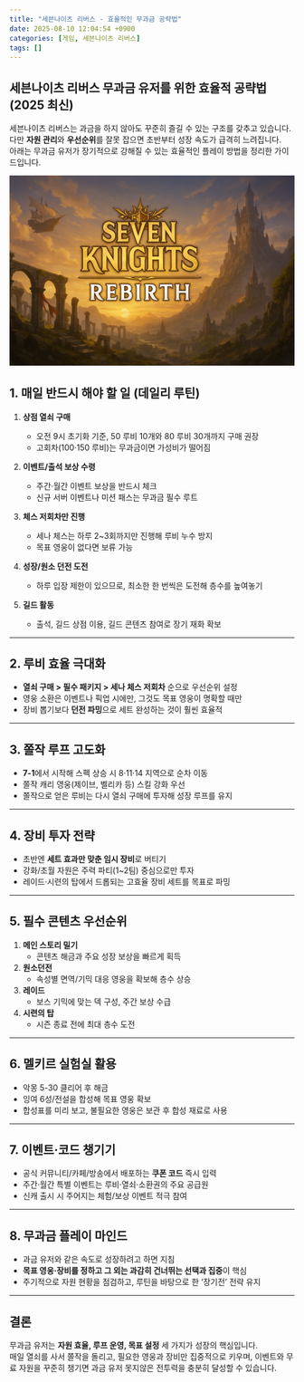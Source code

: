 ```yaml
---
title: "세븐나이츠 리버스 - 효율적인 무과금 공략법"
date: 2025-08-10 12:04:54 +0900
categories: [게임, 세븐나이츠 리버스]
tags: []
---
```


## 세븐나이츠 리버스 무과금 유저를 위한 효율적 공략법 (2025 최신)

세븐나이츠 리버스는 과금을 하지 않아도 꾸준히 즐길 수 있는 구조를 갖추고 있습니다.  
다만 **자원 관리**와 **우선순위**를 잘못 잡으면 초반부터 성장 속도가 급격히 느려집니다.  
아래는 무과금 유저가 장기적으로 강해질 수 있는 효율적인 플레이 방법을 정리한 가이드입니다.

![세브나이츠](assets/img/seven/1754737251916.png)

## 1. 매일 반드시 해야 할 일 (데일리 루틴)

1. **상점 열쇠 구매**
   - 오전 9시 초기화 기준, 50 루비 10개와 80 루비 30개까지 구매 권장
   - 고회차(100·150 루비)는 무과금이면 가성비가 떨어짐

2. **이벤트/출석 보상 수령**
   - 주간·월간 이벤트 보상을 반드시 체크
   - 신규 서버 이벤트나 미션 패스는 무과금 필수 루트

3. **체스 저회차만 진행**
   - 세나 체스는 하루 2~3회까지만 진행해 루비 누수 방지
   - 목표 영웅이 없다면 보류 가능

4. **성장/원소 던전 도전**
   - 하루 입장 제한이 있으므로, 최소한 한 번씩은 도전해 층수를 높여놓기

5. **길드 활동**
   - 출석, 길드 상점 이용, 길드 콘텐츠 참여로 장기 재화 확보

---

## 2. 루비 효율 극대화

- **열쇠 구매 > 필수 패키지 > 세나 체스 저회차** 순으로 우선순위 설정
- 영웅 소환은 이벤트나 픽업 시에만, 그것도 목표 영웅이 명확할 때만
- 장비 뽑기보다 **던전 파밍**으로 세트 완성하는 것이 훨씬 효율적

---

## 3. 쫄작 루프 고도화

- **7-1**에서 시작해 스펙 상승 시 8·11·14 지역으로 순차 이동
- 쫄작 캐리 영웅(제이브, 벨리카 등) 스킬 강화 우선
- 쫄작으로 얻은 루비는 다시 열쇠 구매에 투자해 성장 루프를 유지

---

## 4. 장비 투자 전략

- 초반엔 **세트 효과만 맞춘 임시 장비**로 버티기
- 강화/초월 자원은 주력 파티(1~2팀) 중심으로만 투자
- 레이드·시련의 탑에서 드롭되는 고효율 장비 세트를 목표로 파밍

---

## 5. 필수 콘텐츠 우선순위

1. **메인 스토리 밀기**
   - 콘텐츠 해금과 주요 성장 보상을 빠르게 획득
2. **원소던전**
   - 속성별 면역/기믹 대응 영웅을 확보해 층수 상승
3. **레이드**
   - 보스 기믹에 맞는 덱 구성, 주간 보상 수급
4. **시련의 탑**
   - 시즌 종료 전에 최대 층수 도전

---

## 6. 멜키르 실험실 활용

- 악몽 5-30 클리어 후 해금
- 잉여 6성/전설을 합성해 목표 영웅 확보
- 합성표를 미리 보고, 불필요한 영웅은 보관 후 합성 재료로 사용

---

## 7. 이벤트·코드 챙기기

- 공식 커뮤니티/카페/방송에서 배포하는 **쿠폰 코드** 즉시 입력
- 주간·월간 특별 이벤트는 루비·열쇠·소환권의 주요 공급원
- 신캐 출시 시 주어지는 체험/보상 이벤트 적극 참여

---

## 8. 무과금 플레이 마인드

- 과금 유저와 같은 속도로 성장하려고 하면 지침
- **목표 영웅·장비를 정하고 그 외는 과감히 건너뛰는 선택과 집중**이 핵심
- 주기적으로 자원 현황을 점검하고, 루틴을 바탕으로 한 ‘장기전’ 전략 유지

---

## 결론

무과금 유저는 **자원 효율, 루프 운영, 목표 설정** 세 가지가 성장의 핵심입니다.  
매일 열쇠를 사서 쫄작을 돌리고, 필요한 영웅과 장비만 집중적으로 키우며, 이벤트와 무료 자원을 꾸준히 챙기면 과금 유저 못지않은 전투력을 충분히 달성할 수 있습니다.
